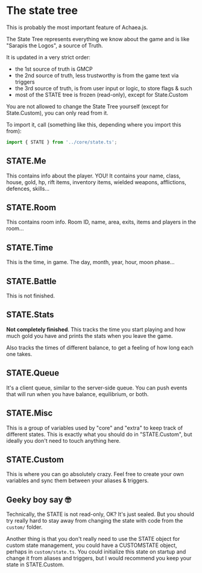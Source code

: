 # The state tree

This is probably the most important feature of Achaea.js.

The State Tree represents everything we know about the game and is like "Sarapis the Logos", a source of Truth.

It is updated in a very strict order:

* the 1st source of truth is GMCP
* the 2nd source of truth, less trustworthy is from the game text via triggers
* the 3rd source of truth, is from user input or logic, to store flags & such
* most of the STATE tree is frozen (read-only), except for State.Custom

You are not allowed to change the State Tree yourself (except for State.Custom), you can only read from it.

To import it, call (something like this, depending where you import this from):

```ts
import { STATE } from '../core/state.ts';
```

## STATE.Me

This contains info about the player. YOU! It contains your name, class, house, gold, hp, rift items, inventory items, wielded weapons, afflictions, defences, skills...

## STATE.Room

This contains room info. Room ID, name, area, exits, items and players in the room...

## STATE.Time

This is the time, in game. The day, month, year, hour, moon phase...

## STATE.Battle

This is not finished.

## STATE.Stats

**Not completely finished**. This tracks the time you start playing and how much gold you have and prints the stats when you leave the game.

Also tracks the times of different balance, to get a feeling of how long each one takes.

## STATE.Queue

It's a client queue, similar to the server-side queue. You can push events that will run when you have balance, equilibrium, or both.

## STATE.Misc

This is a group of variables used by "core" and "extra" to keep track of different states. This is exactly what you should do in "STATE.Custom", but ideally you don't need to touch anything here.

## STATE.Custom

This is where you can go absolutely crazy. Feel free to create your own variables and sync them between your aliases & triggers.

## Geeky boy say 🤓

Technically, the STATE is not read-only, OK? It's just sealed. But you should try really hard to stay away from changing the state with code from the `custom/` folder.

Another thing is that you don't really need to use the STATE object for custom state management, you could have a CUSTOMSTATE object, perhaps in `custom/state.ts`. You could initialize this state on startup and change it from aliases and triggers, but I would recommend you keep your state in STATE.Custom.
